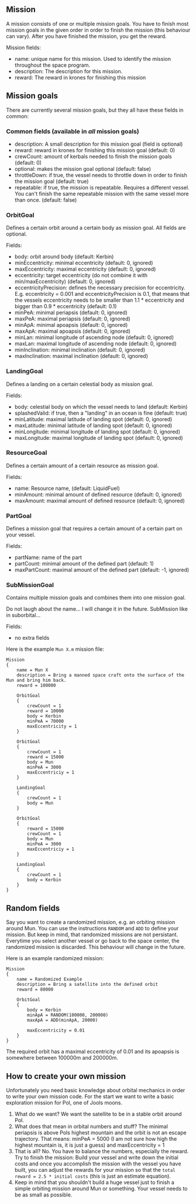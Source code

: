 ## Mission

A mission consists of one or multiple mission goals. You have to finish most mission goals in the given order in order to
finish the mission (this behaviour can vary). After you have finished the mission, you get the reward.

Mission fields:

* name: unique name for this mission. Used to identify the mission throughout the space program.
* description: The description for this mission.
* reward: The reward in krones for finishing this mission


## Mission goals

There are currently several mission goals, but they all have these fields in common:

### Common fields (available in *all* mission goals)

* description: A small description for this mission goal (field is optional)
* reward: reward in krones for finishing this mission goal (default: 0)
* crewCount: amount of kerbals needed to finish the mission goals (default: 0)
* optional: makes the mission goal optional (default: false)
* throttleDown: if true, the vessel needs to throttle down in order to finish the mission goal (default: true)
* repeatable: if true, the mission is repeatable. Requires a different vessel. You can't finish the same repeatable mission
    with the same vessel more than once. (default: false)

### OrbitGoal

Defines a certain orbit around a certain body as mission goal. All fields are optional.

Fields:

* body: orbit around body (default: Kerbin)
* minEccentricity: minimal eccentricity (default: 0, ignored)
* maxEccentricity: maximal eccentricity (default: 0, ignored)
* eccentricity: target eccentricity (do not combine it with min/maxEccentricity) (default: 0, ignored)
* eccentricityPrecision: defines the necessary precision for eccentricity. E.g. eccentricity = 0.001 and
    eccentricityPrecision is 0.1, that means that the vessels eccentricity needs to be smaller
    than 1.1 * eccentricity and bigger than 0.9 * eccentricity (default: 0.1)
* minPeA: minimal periapsis (default: 0, ignored)
* maxPeA: maximal periapsis (default: 0, ignored)
* minApA: minimal apoapsis (default: 0, ignored)
* maxApA: maximal apoapsis (default: 0, ignored)
* minLan: minimal longitude of ascending node (default: 0, ignored)
* maxLan: maximal longitude of ascending node (default: 0, ignored)
* minInclination: minimal inclination (default: 0, ignored)
* maxInclination: maximal inclination (default: 0, ignored)


### LandingGoal

Defines a landing on a certain celestial body as mission goal.

Fields:

* body: celestial body on which the vessel needs to land (default: Kerbin)
* splashedValid: if true, then a "landing" in an ocean is fine (default: true)
* minLatitude: maximal latitude of landing spot (default: 0, ignored)
* maxLatitude: minimal latitude of landing spot (default: 0, ignored)
* minLongitude: minimal longitude of landing spot (default: 0, ignored)
* maxLongitude: maximal longitude of landing spot (default: 0, ignored)


### ResourceGoal

Defines a certain amount of a certain resource as mission goal.

Fields:

* name: Resource name, (default: LiquidFuel)
* minAmount: minimal amount of defined resource (default: 0, ignored)
* maxAmount: maximal amount of defined resource (default: 0, ignored)


### PartGoal

Defines a mission goal that requires a certain amount of a certain part on your vessel.

Fields:

* partName: name of the part
* partCount: minimal amount of the defined part (default: 1)
* maxPartCount: maximal amount of the defined part (default: -1, ignored)

### SubMissionGoal

Contains multiple mission goals and combines them into one mission goal.

Do not laugh about the name... I will change it in the future. SubMission like in suborbital...

Fields:

* no extra fields


Here is the example `Mun X.m` mission file:

    Mission
    {
        name = Mun X
        description = Bring a manned space craft onto the surface of the Mun and bring him back.
        reward = 100000

        OrbitGoal
        {
            crewCount = 1
            reward = 10000
            body = Kerbin
            minPeA = 70000
            maxEccentricity = 1
        }

        OrbitGoal
        {
            crewCount = 1
            reward = 15000
            body = Mun
            minPeA = 3000
            maxEccentriciy = 1
        }

        LandingGoal
        {
            crewCount = 1
            body = Mun
        }

        OrbitGoal
        {
            reward = 15000
            crewCount = 1
            body = Mun
            minPeA = 3000
            maxEccentriciy = 1
        }

        LandingGoal
        {
            crewCount = 1
            body = Kerbin
        }
    }

## Random fields

Say you want to create a randomized mission, e.g. an orbiting mission around Mun. You can use the instructions `RANDOM` and `ADD`
to define your mission. But keep in mind, that randomized missions are not persistant. Everytime you select another vessel or go back to
the space center, the randomized mission is discarded. This behaviour will change in the future.

Here is an example randomized mission:

    Mission
    {
        name = Randomized Example
        description = Bring a satellite into the defined orbit
        reward = 80000

        OrbitGoal
        {
            body = Kerbin
            minApA = RANDOM(100000, 200000)
            maxApA = ADD(minApA, 20000)

            maxEccentricity = 0.01
        }
    }

The required orbit has a maximal eccentricity of 0.01 and its apoapsis is somewhere between 100000m and 200000m.



## How to create your own mission

Unfortunately you need basic knowledge about orbital mechanics in order to write your own mission code.
For the start we want to write a basic exploration mission for Pol, one of Jools moons.

1. What do we want? We want the satellite to be in a stable orbit around Pol.
2. What does that mean in orbital numbers and stuff? The minimal periapsis is above Pols highest mountain and
    the orbit is not an escape trajectory. That means: minPeA = 5000 (I am not sure how high the highest
    mountain is, it is just a guess) and maxEccentricity = 1
3. That is all? No. You have to balance the numbers, especially the reward. Try to finish the
    mission: Build your vessel and write down the initial costs and once you accomplish the mission with
    the vessel you have built, you can adjust the rewards for your mission so that the
    `total reward = 2.5 * initial costs` (this is just an estimate equation).
4. Keep in mind that you shouldn't build a huge vessel just to finish a simple orbiting mission around
    Mun or something. Your vessel needs to be as small as possible.


